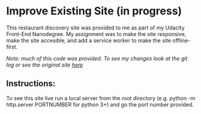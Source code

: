 # Improve Existing Site (in progress)

This restaurant discovery site was provided to me as part of my Udacity Front-End Nanodegree. My assignment was to make the site responsive, make the site accesible, and add a service worker to make the site offline-first. 

_Note: much of this code was provided. To see my changes look at the git log or see the original site [here](https://github.com/udacity/mws-restaurant-stage-1)_

## Instructions:
To see this site live run a local server from the root directory (e.g. python -m http.server PORTNUMBER for python 3+) and go the port number provided. 



